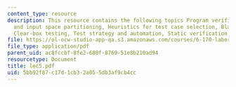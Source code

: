 ```yaml
---
content_type: resource
description: This resource contains the following topics Program verification techniques
  and input space partitioning, Heuristics for test case selection, Black-box testing,
  Clear-box testing, Test strategy and automation, Static verification.
file: https://ol-ocw-studio-app-qa.s3.amazonaws.com/courses/6-170-laboratory-in-software-engineering-fall-2005/5bb92f87c17d1cb32a055db3af9cb4cc_lec5.pdf
file_type: application/pdf
parent_uid: ac8fccbf-8fe2-680f-8769-51e8b210ad94
resourcetype: Document
title: lec5.pdf
uid: 5bb92f87-c17d-1cb3-2a05-5db3af9cb4cc
---
```

